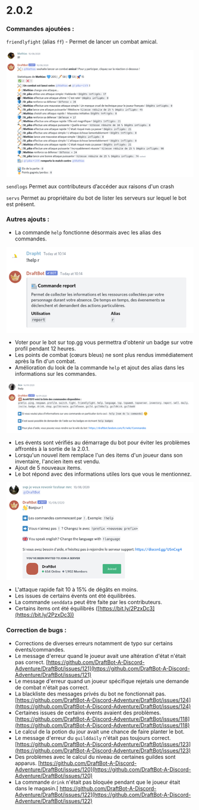 # 2.0.2

### Commandes ajoutées :

`friendlyfight` (alias `ff`) - Permet de lancer un combat amical.&#x20;

![Pour se taper sans se faire mal !](<../.gitbook/assets/image (12).png>)

`sendlogs` Permet aux contributeurs d’accéder aux raisons d'un crash&#x20;

`servs` Permet au propriétaire du bot de lister les serveurs sur lequel le bot est présent.

### Autres ajouts :

* La commande `help` fonctionne désormais avec les alias des commandes.

![](<../.gitbook/assets/image (5).png>)

* Voter pour le bot sur top.gg vous permettra d'obtenir un badge sur votre profil pendant 12 heures.&#x20;
* Les points de combat (cœurs bleus) ne sont plus rendus immédiatement après la fin d'un combat.&#x20;
* Amélioration du look de la commande `help` et ajout des alias dans les informations sur les commandes.&#x20;

![Et c'est le vieux lien du wiki woah...](<../.gitbook/assets/image (170).png>)

* Les évents sont vérifiés au démarrage du bot pour éviter les problèmes affrontés à la sortie de la 2.0.1.&#x20;
* Lorsqu'un nouvel item remplace l'un des items d'un joueur dans son inventaire, l'ancien item est vendu.&#x20;
* Ajout de 5 nouveaux items.&#x20;
* Le bot répond avec des informations utiles lors que vous le mentionnez.&#x20;

![Vous inquiétez pas il a été remis testeur](<../.gitbook/assets/image (33).png>)

* L'attaque rapide fait 10 à 15% de dégâts en moins.&#x20;
* Les issues de certains évents ont été équilibrées.&#x20;
* La commande `senddata` peut être faite par les contributeurs.&#x20;
* Certains items ont été équilibrés ([https://bit.ly/2PzxDc3](https://bit.ly/2PzxDc3))

### Correction de bugs :

* Corrections de diverses erreurs notamment de typo sur certains évents/commandes.&#x20;
* Le message d'erreur quand le joueur avait une altération d'état n'était pas correct. [https://github.com/DraftBot-A-Discord-Adventure/DraftBot/issues/121](https://github.com/DraftBot-A-Discord-Adventure/DraftBot/issues/121)
* Le message d'erreur quand un joueur spécifique rejetais une demande de combat n'était pas correct.&#x20;
* La blackliste des messages privés du bot ne fonctionnait pas. [https://github.com/DraftBot-A-Discord-Adventure/DraftBot/issues/124](https://github.com/DraftBot-A-Discord-Adventure/DraftBot/issues/124)
* Certaines issues de certains évents avaient des problèmes. [https://github.com/DraftBot-A-Discord-Adventure/DraftBot/issues/118](https://github.com/DraftBot-A-Discord-Adventure/DraftBot/issues/118)
* Le calcul de la potion du jour avait une chance de faire planter le bot.&#x20;
* Le message d'erreur du `guilddaily` n'était pas toujours correct. [https://github.com/DraftBot-A-Discord-Adventure/DraftBot/issues/123](https://github.com/DraftBot-A-Discord-Adventure/DraftBot/issues/123)
* Des problèmes avec le calcul du niveau de certaines guildes sont apparus. [https://github.com/DraftBot-A-Discord-Adventure/DraftBot/issues/120](https://github.com/DraftBot-A-Discord-Adventure/DraftBot/issues/120)
* La commande `drink` n'était pas bloquée pendant que le joueur était dans le magasin.[ https://github.com/DraftBot-A-Discord-Adventure/DraftBot/issues/122](https://github.com/DraftBot-A-Discord-Adventure/DraftBot/issues/122)
